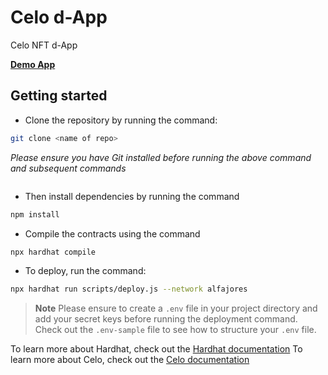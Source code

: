 # Celo d-App

Celo NFT d-App

**[Demo App](https://vercel.com/codekyng/celo-d-app)**

## Getting started

- Clone the repository by running the command:
```bash
git clone <name of repo>
```
_Please ensure you have Git installed before running the above command and subsequent commands_



```bash

```
- Then install dependencies by running the command 

```bash
npm install 
```

- Compile the contracts using the command
````bash
npx hardhat compile
````

- To deploy, run the command:

```bash
npx hardhat run scripts/deploy.js --network alfajores


```

> **Note** Please ensure to create a `.env` file in your project directory and add your secret keys before running the deployment command. Check out the `.env-sample` file to see how to structure your `.env` file.


To learn more about Hardhat, check out the [Hardhat documentation](https://hardhat.org/hardhat-runner/docs/getting-started)
To learn more about Celo, check out the [Celo documentation](https://docs.celo.org/)
